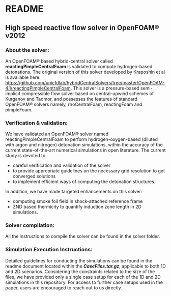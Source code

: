 # README 

## High speed reactive flow solver in OpenFOAM® v2012 

### About the solver: ###
An OpenFOAM® based hybrid-central solver called **reactingPimpleCentralFoam** is validated to compute hydrogen-based detonations. The original version of this solver developed by Kraposhin et al is available here: https://github.com/unicfdlab/hybridCentralSolvers/tree/master/OpenFOAM-4.1/reactingPimpleCentralFoam. This solver is a pressure-based semi-implicit compressible flow solver based on central-upwind schemes of Kurganov and Tadmor, and possesses the features of standard OpenFOAM® solvers namely, rhoCentralFoam, reactingFoam and pimpleFoam. 

### Verification & validation: ###
We have validated an OpenFOAM® solver named reactingPimpleCentralFoam to perform hydrogen-oxygen-based (diluted with argon and nitrogen) detonation simulations, within the accuracy of the current state-of-the-art numerical simulations in open literature. The current study is devoted to: 
- careful verification and validation of the solver
- to provide appropriate guidelines on the necessary grid resolution to get converged solutions
- to implement efficient ways of computing the detonation structures.

In addition, we have made targeted enhancements on this solver:
* computing smoke foil field in shock-attached reference frame
* ZND based thermicity to quantify induction zone length in 2D simulations.

### Solver compilation: ###
All the instructions to compile the solver can be found in the solver folder.

### Simulation Execution Instructions:
Detailed guidelines for conducting the simulations can be found in the readme document located within the ***CaseFiles.tar.gz***, applicable to both 1D and 2D scenarios. Considering the constraints related to the size of the files, we have provided only a single case setup for each of the 1D and 2D simulations in this repository. For access to further case setups used in the paper, users are encouraged to reach out to us directly.
